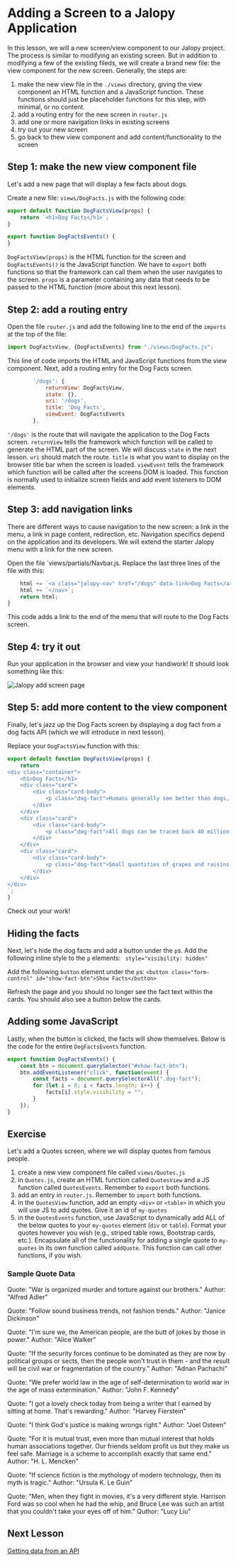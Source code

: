# Adding a Screen to a Jalopy Application

In this lesson, we will a new screen/view component to our Jalopy project. The process is similar to modifying an existing screen. But in addition to modifying a few of the existing fileds, we will create a brand new file: the view component for the new screen. Generally, the steps are:

1. make the new view file in the `./views` directory, giving the view component an HTML function and a JavaScript function. These functions should just be placeholder functions for this step, with minimal, or no content.
2. add a routing entry for the new screen in `router.js`
3. add one or more navigation links in existing screens
4. try out your new screen
5. go back to thew view component and add content/functionality to the screen

## Step 1: make the new view component file
Let's add a new page that will display a few facts about dogs.

Create a new file: `views/DogFacts.js` with the following code:
```js
export default function DogFactsView(props) {
    return `<h1>Dog Facts</h1>`;
}

export function DogFactsEvents() {
}
```
`DogFactsView(props)` is the HTML function for the screen and `DogFactsEvents()` is the JavaScript function. We have to `export` both functions so that the framework can call them when the user navigates to the screen. `props` is a parameter containing any data that needs to be passed to the HTML function (more about this next lesson).

## Step 2: add a routing entry
Open the file `router.js` and add the following line to the end of the `imports` at the top of the file:
```js
import DogFactsView, {DogFactsEvents} from "./views/DogFacts.js";
```
This line of code imports the HTML and JavaScript functions from the view component. Next, add a routing entry for the Dog Facts screen. 
```js
        '/dogs': {
            returnView: DogFactsView,
            state: {},
            uri: '/dogs',
            title: 'Dog Facts',
            viewEvent: DogFactsEvents
        },
```
`'/dogs'` is the route that will navigate the application to the Dog Facts screen. `returnView` tells the framework which function will be called to generate the HTML part of the screen. We will discuss `state` in the next lesson. `uri` should match the route. `title` is what you want to display on the browser title bar when the screen is loaded. `viewEvent` tells the framework which function will be called after the screens DOM is loaded. This function is normally used to initialize screen fields and add event listeners to DOM elements.

## Step 3: add navigation links
There are different ways to cause navigation to the new screen: a link in the menu, a link in page content, redirection, etc. Navigation specifics depend on the application and its developers. We will extend the starter Jalopy menu with a link for the new screen.

Open the file `views/partials/Navbar.js. Replace the last three lines of the file with this:
```js
    html += `<a class="jalopy-nav" href="/dogs" data-link>Dog Facts</a>`;
    html += `</nav>`;
    return html;
}
```
This code adds a link to the end of the menu that will route to the Dog Facts screen.

## Step 4: try it out
Run your application in the browser and view your handiwork! It should look something like this:

![Jalopy add screen page](jalopy_add_screen.png)

## Step 5: add more content to the view component

Finally, let's jazz up the Dog Facts screen by displaying a dog fact from a dog facts API (which we will introduce in next lesson).

Replace your `DogFactsView` function with this:
```js
export default function DogFactsView(props) {
    return `
<div class="container">
    <h1>Dog Facts</h1>
    <div class="card">
        <div class="card-body">
            <p class="dog-fact">Humans generally see better than dogs, but dogs see much better when there is low-light.</p>
        </div>
    </div>
    <div class="card">
        <div class="card-body">
            <p class="dog-fact">All dogs can be traced back 40 million years ago to a weasel-like animal called the Miacis which dwelled in trees and dens. The Miacis later evolved into the Tomarctus, a direct forbear of the genus Canis, which includes the wolf and jackal as well as the dog.</p>
        </div>
    </div>
    <div class="card">
        <div class="card-body">
            <p class="dog-fact">Small quantities of grapes and raisins can cause renal failure in dogs. Chocolate, macadamia nuts, cooked onions, or anything with caffeine can also be harmful.</p>
        </div>
    </div>
</div>
`;
}
```

Check out your work!

## Hiding the facts

Next, let's hide the dog facts and add a button under the `p`s. Add the following inline style to the `p` elements:
` style="visibility: hidden"`

Add the following `button` element under the `p`s:
`<button class="form-control" id="show-fact-btn">Show Facts</button>`

Refresh the page and you should no longer see the fact text within the cards. You should also see a button below the cards.

## Adding some JavaScript

Lastly, when the button is clicked, the facts will show themselves. Below is the code for the entire `DogFactsEvents` function. 

```js
export function DogFactsEvents() {
    const btn = document.querySelector("#show-fact-btn");
    btn.addEventListener("click", function(event) {
        const facts = document.querySelectorAll(".dog-fact");
        for (let i = 0; i < facts.length; i++) {
            facts[i].style.visibility = "";
        }
    });
}
```

## Exercise

Let's add a Quotes screen, where we will display quotes from famous people.

1. create a new view component file called `views/Quotes.js`
2. in `Quotes.js`, create an HTML function called `QuotesView` and a JS function called `QuotesEvents`. Remember to `export` both functions.
3. add an entry in `router.js`. Remember to `import` both functions.
4. in the `QuotesView` function, add an empty `<div>` or `<table>` in which you will use JS to add quotes. Give it an id of `my-quotes`
5. in the `QuotesEvents` function, use JavaScript to dynamically add ALL of the below quotes to your `my-quotes` element (`div` or `table`). Format your quotes however you wish (e.g., striped table rows, Bootstrap cards, etc.). Encapsulate all of the functionality for adding a single quote to `my-quotes` in its own function called `addQuote`. This function can call other functions, if you wish.


### Sample Quote Data

Quote: "War is organized murder and torture against our brothers."
Author: "Alfred Adler"

Quote: "Follow sound business trends, not fashion trends."
Author: "Janice Dickinson"

Quote: "I'm sure we, the American people, are the butt of jokes by those in power."
Author: "Alice Walker"

Quote: "If the security forces continue to be dominated as they are now by political groups or sects, then the people won't trust in them - and the result will be civil war or fragmentation of the country."
Author: "Adnan Pachachi"

Quote: "We prefer world law in the age of self-determination to world war in the age of mass extermination."
Author: "John F. Kennedy"

Quote: "I got a lovely check today from being a writer that I earned by sitting at home. That's rewarding."
Author: "Harvey Fierstein"

Quote: "I think God's justice is making wrongs right."
Author: "Joel Osteen"

Quote: "For it is mutual trust, even more than mutual interest that holds human associations together. Our friends seldom profit us but they make us feel safe. Marriage is a scheme to accomplish exactly that same end."
Author: "H. L. Mencken"

Quote: "If science fiction is the mythology of modern technology, then its myth is tragic."
Author: "Ursula K. Le Guin"

Quote: "Men, when they fight in movies, it's a very different style. Harrison Ford was so cool when he had the whip, and Bruce Lee was such an artist that you couldn't take your eyes off of him."
Quthor: "Lucy Liu"

## Next Lesson

[Getting data from an API](get_from_api.md)